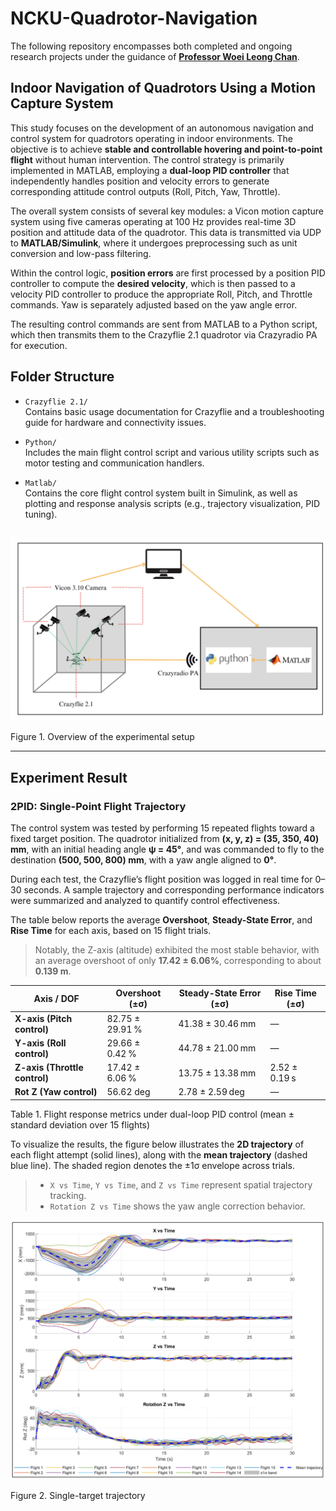 # NCKU-Quadrotor-Navigation

The following repository encompasses both completed and ongoing research projects under the guidance of [**Professor Woei Leong Chan**](https://iaa.ncku.edu.tw/p/412-1104-29048.php?Lang=en).

## Indoor Navigation of Quadrotors Using a Motion Capture System

This study focuses on the development of an autonomous navigation and control system for quadrotors operating in indoor environments. The objective is to achieve **stable and controllable hovering and point-to-point flight** without human intervention. The control strategy is primarily implemented in MATLAB, employing a **dual-loop PID controller** that independently handles position and velocity errors to generate corresponding attitude control outputs (Roll, Pitch, Yaw, Throttle).

The overall system consists of several key modules: a Vicon motion capture system using five cameras operating at 100 Hz provides real-time 3D position and attitude data of the quadrotor. This data is transmitted via UDP to **MATLAB/Simulink**, where it undergoes preprocessing such as unit conversion and low-pass filtering.

Within the control logic, **position errors** are first processed by a position PID controller to compute the **desired velocity**, which is then passed to a velocity PID controller to produce the appropriate Roll, Pitch, and Throttle commands. Yaw is separately adjusted based on the yaw angle error.

The resulting control commands are sent from MATLAB to a Python script, which then transmits them to the Crazyflie 2.1 quadrotor via Crazyradio PA for execution.

##  Folder Structure

- `Crazyflie 2.1/`  
  Contains basic usage documentation for Crazyflie and a troubleshooting guide for hardware and connectivity issues.

- `Python/`  
  Includes the main flight control script and various utility scripts such as motor testing and communication handlers.

- `Matlab/`  
  Contains the core flight control system built in Simulink, as well as plotting and response analysis scripts (e.g., trajectory visualization, PID tuning).
  
 ## 
 
![](https://github.com/Lee-Chun-Yi/NCKU-Quadrotor-Navigation/blob/main/image/%E8%9E%A2%E5%B9%95%E6%93%B7%E5%8F%96%E7%95%AB%E9%9D%A2%202025-07-11%20204155.png)

Figure 1. Overview of the experimental setup

---

## Experiment Result

### 2PID: Single-Point Flight Trajectory

The control system was tested by performing 15 repeated flights toward a fixed target position. The quadrotor initialized from
**(x, y, z) = (35, 350, 40) mm**, with an initial heading angle **ψ = 45°**, and was commanded to fly to the destination **(500, 500, 800) mm**, with a yaw angle aligned to **0°**.

During each test, the Crazyflie’s flight position was logged in real time for 0–30 seconds. A sample trajectory and corresponding performance indicators were summarized and analyzed to quantify control effectiveness.

The table below reports the average **Overshoot**, **Steady-State Error**, and **Rise Time** for each axis, based on 15 flight trials.

> Notably, the Z-axis (altitude) exhibited the most stable behavior, with an average overshoot of only **17.42 ± 6.06%**, corresponding to about **0.139 m**.

| **Axis / DOF**                    | **Overshoot (±σ)**     | **Steady-State Error (±σ)**     | **Rise Time (±σ)**     |
| --------------------------------- | ---------------------- | ------------------------------- | ---------------------- |
| **X-axis (Pitch control)**        | 82.75 ± 29.91 %        | 41.38 ± 30.46 mm                | —                      |
| **Y-axis (Roll control)**         | 29.66 ± 0.42 %         | 44.78 ± 21.00 mm                | —                      |
| **Z-axis (Throttle control)**     | 17.42 ± 6.06 %         | 13.75 ± 13.38 mm                | 2.52 ± 0.19 s          |
| **Rot Z (Yaw control)**           | 56.62 deg              | 2.78 ± 2.59 deg                 | —                      |

Table 1. Flight response metrics under dual-loop PID control (mean ± standard deviation over 15 flights)



To visualize the results, the figure below illustrates the **2D trajectory** of each flight attempt (solid lines), along with the **mean trajectory** (dashed blue line). The shaded region denotes the ±1σ envelope across trials.

> * `X vs Time`, `Y vs Time`, and `Z vs Time` represent spatial trajectory tracking.
> * `Rotation Z vs Time` shows the yaw angle correction behavior.

![Figure 2. Single-target trajectory](https://github.com/Lee-Chun-Yi/NCKU-Quadrotor-Navigation/blob/main/image/%E8%9E%A2%E5%B9%95%E6%93%B7%E5%8F%96%E7%95%AB%E9%9D%A2%202025-07-23%20114535.png)

Figure 2. Single-target trajectory

